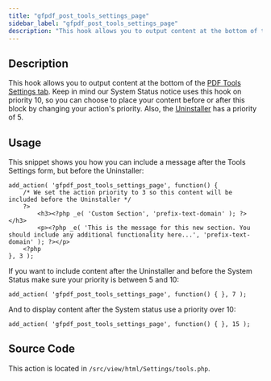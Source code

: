 ```yaml
---
title: "gfpdf_post_tools_settings_page"
sidebar_label: "gfpdf_post_tools_settings_page"
description: "This hook allows you to output content at the bottom of the PDF Tools Settings tab. Change the priority to include before or after the System Status/Uninstaller."
---
```


## Description 

This hook allows you to output content at the bottom of the [PDF Tools Settings tab](global-settings.md#tools). Keep in mind our System Status notice uses this hook on priority 10, so you can choose to place your content before or after this block by changing your action's priority. Also, the [Uninstaller](global-settings.md#uninstall) has a priority of 5.

## Usage 

This snippet shows you how you can include a message after the Tools Settings form, but before the Uninstaller:

```
add_action( 'gfpdf_post_tools_settings_page', function() {
	/* We set the action priority to 3 so this content will be included before the Uninstaller */
	?>
		<h3><?php _e( 'Custom Section', 'prefix-text-domain' ); ?></h3>
		<p><?php _e( 'This is the message for this new section. You should include any additional functionality here...', 'prefix-text-domain' ); ?></p>
	<?php
}, 3 );
```

If you want to include content after the Uninstaller and before the System Status make sure your priority is between 5 and 10:

```
add_action( 'gfpdf_post_tools_settings_page', function() { }, 7 );
```

And to display content after the System status use a priority over 10:

```
add_action( 'gfpdf_post_tools_settings_page', function() { }, 15 );
```

## Source Code 

This action is located in `/src/view/html/Settings/tools.php`.